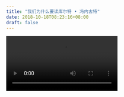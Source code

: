 ```yaml
--- 
title: "我们为什么要读库尔特 • 冯内古特" 
date: 2018-10-18T08:23:16+08:00 
draft: false 
--- 
```


<video src="https://baike.baidu.com/item/%E4%BA%BA%E5%B7%A5%E6%99%BA%E8%83%BD/9180?secondId=374067" controls></video>
<!--stackedit_data:
eyJoaXN0b3J5IjpbLTYwNTkyODYzMSw5MDAzNzM2MTgsNDA3MD
Y0MzMyLC0xMDg0NzYyOTc2LC0xNzQ0NjQ4MjUyLDEwMjAyMzgz
NTcsLTI5MTUyMjAyNCwtMTk1Nzg4NjA1NSwtMTI1Nzg0NzQxNS
wyMjI3Mjc2ODFdfQ==
-->